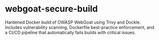 # webgoat-secure-build
Hardened Docker build of OWASP WebGoat using Trivy and Dockle. Includes vulnerability scanning, Dockerfile best-practice enforcement, and a CI/CD pipeline that automatically fails builds with critical issues.
